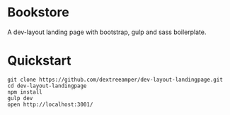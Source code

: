 # Bookstore
A dev-layout landing page with bootstrap, gulp and sass boilerplate.
# Quickstart
```
git clone https://github.com/dextreeamper/dev-layout-landingpage.git
cd dev-layout-landingpage
npm install
gulp dev
open http://localhost:3001/
```
